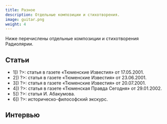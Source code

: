 ```yaml
---
title: Разное
description: Отдельные композиции и стихотворения.
image: guitar.png
weight: 4
---
```


Ниже перечислены отдельные композиции и стихотворения Радиолярии.

<!-- TODO -->

## Статьи

* <?= Html::a('Я гуляю по крышам…', ['article', 'id'=>1]) ?>: статья в газете «Тюменские Известия» от 17.05.2001.
* <?= Html::a('Задумчивый солист, или Непридуманные истории из жизни Радиолярий', ['article', 'id'=>2]) ?>: статья в газете «Тюменские Известия» от 23.06.2001.
* <?= Html::a('Тюменские студенты фестивалили в Москве', ['article', 'id'=>3]) ?>: статья в газете «Тюменские Известия» от 20.07.2001.
* <?= Html::a('Памяти Артиста', ['article', 'id'=>4]) ?>: статья в газете «Тюменская Правда Сегодня» от 29.01.2002.
* <?= Html::a('Пилоты и Механики', ['article', 'id'=>5]) ?>: статья И. Абакумова.
* <?= Html::a('Стиль Радиолярии', ['article', 'id'=>6]) ?>: историческо-философский экскурс.

<h2>Интервью</h2>

<!-- TODO -->
